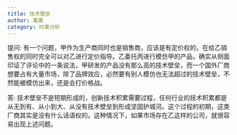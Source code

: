 ```yaml
---
title: 技术壁垒
author: 寓庸
category: 时事分析
---
```

提问:
有一个问题，甲作为生产商同时也是销售商，应该是有定价权的，在给乙销售权的同时完全可以对乙进行定价指导。乙委托丙进行模仿甲的产品，确实从侧面印证了评论中的一条说法，甲研发的产品没有那么高的技术壁垒，而一个国外厂商想要占有大量市场，除了品牌效应，必然要有别人模仿也无法超过的技术壁垒，不然能被模仿出来，还是会打价格战。

 答:
 技术壁垒不是短期形成的，创新技术积累需要过程，任何行业的技术积累都是从无到有、从小到大、从没有技术壁垒到形成坚固护城河。这个过程的初期，这类厂商其实是没有什么话语权的。这种情况下，如果市场存在乙这样的公司，就很容易出现上述问题。